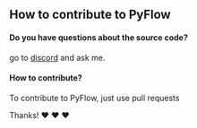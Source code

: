 ## How to contribute to PyFlow

#### **Do you have questions about the source code?**

go to [discord](https://discord.gg/SwmkqMj) and ask me.

#### **How to contribute?**

To contribute to PyFlow, just use pull requests

Thanks! :heart: :heart: :heart:
